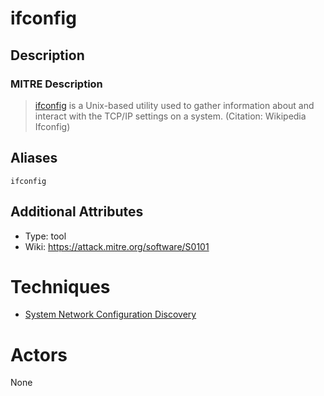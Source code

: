 
# ifconfig

## Description

### MITRE Description

> [ifconfig](https://attack.mitre.org/software/S0101) is a Unix-based utility used to gather information about and interact with the TCP/IP settings on a system. (Citation: Wikipedia Ifconfig)

## Aliases

```
ifconfig
```

## Additional Attributes

* Type: tool
* Wiki: https://attack.mitre.org/software/S0101

# Techniques


* [System Network Configuration Discovery](../techniques/System-Network-Configuration-Discovery.md)


# Actors

None
